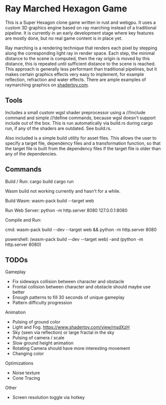# Ray Marched Hexagon Game

This is a Super Hexagon clone game written in rust and webgpu. It uses a custom 3D graphics engine based on ray marching instead of a traditional pipeline. It is currently in an early development stage where key features are mostly done, but no real game content is in place yet.

Ray marching is a rendering technique that renders each pixel by stepping along the corresponding light ray in render space. Each step, the minimal distance to the scene is computed, then the ray origin is moved by this distance, this is repeated until sufficient distance to the scene is reached. This approach is generally less performant than traditional pipelines, but it makes certain graphics effects very easy to implement, for example reflection, refraction and water effects. There are ample examples of raymarching graphics on [shadertoy.com](https://www.shadertoy.com).

## Tools

Includes a small custom wgsl shader preprocessor using a //!include command and simple //!define commands, because wgsl doesn't support include out of the box. This is run automatically via build.rs during cargo run, if any of the shaders are outdated. See build.rs.

Also included is a simple build utility for asset files. This allows the user to specify a target file, dependency files and a transformation function, so that the target file is built from the dependency files if the target file is older than any of the dependencies.

## Commands

Build / Run:
cargo build
cargo run

Wasm build not working currently and hasn't for a while.

Build Wasm:
wasm-pack build --target web

Run Web Server:
python -m http.server 8080
127.0.0.1:8080

Compile and Run:

cmd:
wasm-pack build --dev --target web && python -m http.server 8080

powershell:
(wasm-pack build --dev --target web) -and (python -m http.server 8080)

## TODOs

Gameplay

* Fix sideways collision between character and obstacle
* Frontal collision between character and obstacle should maybe use better 
* Enough patterns to fill 30 seconds of unique gameplay
* Pattern difficulty progression

Animation

* Pulsing of ground color
* Light and Fog. https://www.shadertoy.com/view/msdXzH
* Sky (seen via reflection) or large fractal in the sky
* Pulsing of camera / scale
* Slow ground height animation
* Rotating Camera should have more interesting movement
* Changing color

Optimizations

* Noise texture
* Cone Tracing

Other

* Screen resolution toggle via hotkey
